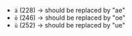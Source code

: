 - `ä` (228) -> should be replaced by "ae"
- `ö` (246) -> should be replaced by "oe"
- `ü` (252) -> should be replaced by "ue"

